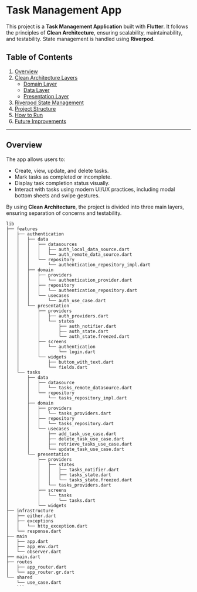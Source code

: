 # Task Management App

This project is a **Task Management Application** built with **Flutter**. It follows the principles of **Clean Architecture**, ensuring scalability, maintainability, and testability. State management is handled using **Riverpod**.

## Table of Contents
1. [Overview](#overview)
2. [Clean Architecture Layers](#clean-architecture-layers)
   - [Domain Layer](#domain-layer)
   - [Data Layer](#data-layer)
   - [Presentation Layer](#presentation-layer)
3. [Riverpod State Management](#riverpod-state-management)
4. [Project Structure](#project-structure)
5. [How to Run](#how-to-run)
6. [Future Improvements](#future-improvements)

---

## Overview

The app allows users to:
- Create, view, update, and delete tasks.
- Mark tasks as completed or incomplete.
- Display task completion status visually.
- Interact with tasks using modern UI/UX practices, including modal bottom sheets and swipe gestures.

By using **Clean Architecture**, the project is divided into three main layers, ensuring separation of concerns and testability.


```
lib
├── features
│   ├── authentication
│   │   ├── data
│   │   │   ├── datasources
│   │   │   │   ├── auth_local_data_source.dart
│   │   │   │   └── auth_remote_data_source.dart
│   │   │   └── repository
│   │   │       └── authentication_repository_impl.dart
│   │   ├── domain
│   │   │   ├── providers
│   │   │   │   └── authentication_provider.dart
│   │   │   ├── repository
│   │   │   │   └── authentication_repository.dart
│   │   │   └── usecases
│   │   │       └── auth_use_case.dart
│   │   └── presentation
│   │       ├── providers
│   │       │   ├── auth_providers.dart
│   │       │   └── states
│   │       │       ├── auth_notifier.dart
│   │       │       ├── auth_state.dart
│   │       │       └── auth_state.freezed.dart
│   │       ├── screens
│   │       │   └── authentication
│   │       │       └── login.dart
│   │       └── widgets
│   │           ├── button_with_text.dart
│   │           └── fields.dart
│   └── tasks
│       ├── data
│       │   ├── datasource
│       │   │   └── tasks_remote_datasource.dart
│       │   └── repository
│       │       └── tasks_repository_impl.dart
│       ├── domain
│       │   ├── providers
│       │   │   └── tasks_providers.dart
│       │   ├── repository
│       │   │   └── tasks_repository.dart
│       │   └── usecases
│       │       ├── add_task_use_case.dart
│       │       ├── delete_task_use_case.dart
│       │       ├── retrieve_tasks_use_case.dart
│       │       └── update_task_use_case.dart
│       └── presentation
│           ├── providers
│           │   ├── states
│           │   │   ├── tasks_notifier.dart
│           │   │   ├── tasks_state.dart
│           │   │   └── tasks_state.freezed.dart
│           │   └── tasks_providers.dart
│           ├── screens
│           │   └── tasks
│           │       └── tasks.dart
│           └── widgets
├── infrastructure
│   ├── either.dart
│   ├── exceptions
│   │   └── http_exception.dart
│   └── response.dart
├── main
│   ├── app.dart
│   ├── app_env.dart
│   └── observer.dart
├── main.dart
├── routes
│   ├── app_router.dart
│   └── app_router.gr.dart
└── shared
    └── use_case.dart
    ```